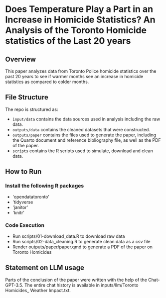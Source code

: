 # Does Temperature Play a Part in an Increase in Homicide Statistics? An Analysis of the Toronto Homicide statistics of the Last 20 years

## Overview

This paper analyzes data from Toronto Police homicide statistics over the past 20 years to see if warmer months see an increase in homicide statistics as compared to colder months.

## File Structure

The repo is structured as:

-   `input/data` contains the data sources used in analysis including the raw data.
-   `outputs/data` contains the cleaned datasets that were constructed.
-   `outputs/paper` contains the files used to generate the paper, including the Quarto document and reference bibliography file, as well as the PDF of the paper. 
-   `scripts` contains the R scripts used to simulate, download and clean data.

## How to Run

### Install the following R packages

- 'opendatatoronto'
- 'tidyverse
- 'janitor'
- 'knitr'

### Code Execution

- Run scripts/01-download_data.R to download raw data
- Run scripts/02-data_cleaning.R to generate clean data as a csv file
- Render outputs/paper/paper.qmd to generate a PDF of the paper on Toronto Homicides

## Statement on LLM usage

Parts of the conclusion of the paper were written with the help of the Chat-GPT-3.5. The entire chat history is available in inputs/llm/Toronto Homicides_ Weather Impact.txt.
